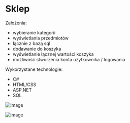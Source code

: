# Sklep
Założenia: 
- wybieranie kategorii 
- wyświetlania przedmiotów  
- łącznie z bazą sql 
- dodawanie do koszyka 
- wyświetlanie łącznej wartości koszyka 
- możliwość stworzenia konta użytkownika / logowania

Wykorzystane technologie:
- C#
- HTML/CSS
- ASP.NET
- SQL

![image](https://user-images.githubusercontent.com/92309948/232225703-3d003231-b397-4536-a2b9-16d1ec5bff4f.png)

![image](https://user-images.githubusercontent.com/92376466/232335856-34530228-61d9-40c3-b2da-cdff550462b0.png)
